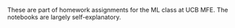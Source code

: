 These are part of homework assignments for the ML class at UCB MFE. The notebooks are largely self-explanatory.
